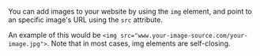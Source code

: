 You can add images to your website by using the `img` element, and point to an specific image's URL using the `src` attribute.

An example of this would be `<img src="www.your-image-source.com/your-image.jpg">`. Note that in most cases, img elements are self-closing.